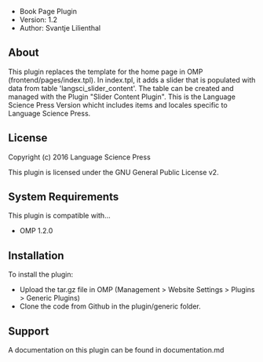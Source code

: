 - Book Page Plugin
- Version: 1.2
- Author: Svantje Lilienthal

About
-----
This plugin replaces the template for the home page in OMP (frontend/pages/index.tpl). In index.tpl, it adds a slider that is populated with data from table 'langsci_slider_content'. The table can be created and managed with the Plugin "Slider Content Plugin". This is the Language Science Press Version whicht includes items and locales specific to Language Science Press.  

License
-------
Copyright (c) 2016 Language Science Press

This plugin is licensed under the GNU General Public License v2. 

System Requirements
-------------------
This plugin is compatible with...
 - OMP 1.2.0

Installation
------------
To install the plugin:
 - Upload the tar.gz file in OMP (Management > Website Settings > Plugins > Generic Plugins)
 - Clone the code from Github in the plugin/generic folder.

Support
---------------
A documentation on this plugin can be found in documentation.md
